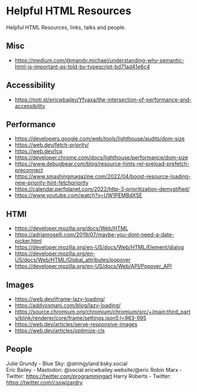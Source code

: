 # Helpful HTML Resources

Helpful HTML Resources, links, talks and people.


## Misc
- https://medium.com/@mandy.michael/understanding-why-semantic-html-is-important-as-told-by-typescript-bd71ad41e6c4

## Accessibility
- https://noti.st/ericwbailey/Yfyaxa/the-intersection-of-performance-and-accessibility

## Performance
- https://developers.google.com/web/tools/lighthouse/audits/dom-size
- https://web.dev/fetch-priority/
- https://web.dev/lcp
- https://developer.chrome.com/docs/lighthouse/performance/dom-size
- https://www.debugbear.com/blog/resource-hints-rel-preload-prefetch-preconnect
- https://www.smashingmagazine.com/2022/04/boost-resource-loading-new-priority-hint-fetchpriority
- https://calendar.perfplanet.com/2022/http-3-prioritization-demystified/
- https://www.youtube.com/watch?v=UW1PEMBdX5E

## HTMl 
- https://developer.mozilla.org/docs/Web/HTML
- https://adrianroselli.com/2019/07/maybe-you-dont-need-a-date-picker.html
- https://developer.mozilla.org/en-US/docs/Web/HTML/Element/dialog
- https://developer.mozilla.org/en-US/docs/Web/HTML/Global_attributes/popover
- https://developer.mozilla.org/en-US/docs/Web/API/Popover_API

## Images
- https://web.dev/iframe-lazy-loading/
- https://addyosmani.com/blog/lazy-loading/
- https://source.chromium.org/chromium/chromium/src/+/main:third_party/blink/renderer/core/frame/settings.json5;l=963-995
- https://web.dev/articles/serve-responsive-images
- https://web.dev/articles/optimize-cls

## People
Julie Grundy - Blue Sky: @stringyland.bsky.social   
Eric Bailey - Mastodon: @social.ericwbailey.website/@eric
Robin Marx - Twitter: https://twitter.com/programmingart
Harry Roberts - Twitter: https://twitter.com/csswizardry
